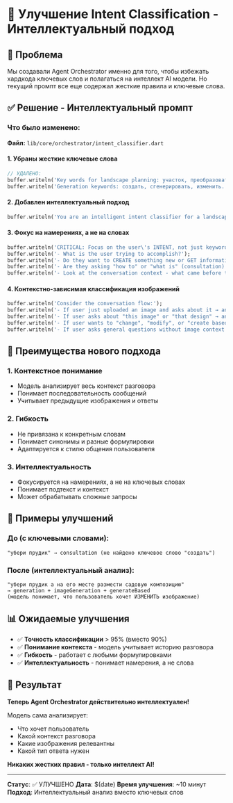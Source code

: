 # 🧠 Улучшение Intent Classification - Интеллектуальный подход

## 🎯 Проблема
Мы создавали Agent Orchestrator именно для того, чтобы избежать хардкода ключевых слов и полагаться на интеллект AI модели. Но текущий промпт все еще содержал жесткие правила и ключевые слова.

## ✅ Решение - Интеллектуальный промпт

### Что было изменено:

**Файл:** `lib/core/orchestrator/intent_classifier.dart`

#### 1. **Убраны жесткие ключевые слова**
```dart
// УДАЛЕНО:
buffer.writeln('Key words for landscape planning: участок, преобразовать, дизайн...');
buffer.writeln('Generation keywords: создать, сгенерировать, изменить...');
```

#### 2. **Добавлен интеллектуальный подход**
```dart
buffer.writeln('You are an intelligent intent classifier for a landscape design AI assistant. Analyze the user\'s message and conversation context to understand their true intent.');
```

#### 3. **Фокус на намерениях, а не на словах**
```dart
buffer.writeln('CRITICAL: Focus on the user\'s INTENT, not just keywords. Consider:');
buffer.writeln('- What is the user trying to accomplish?');
buffer.writeln('- Do they want to CREATE something new or GET information?');
buffer.writeln('- Are they asking "how to" or "what is" (consultation) vs "make this" or "change that" (generation)?');
buffer.writeln('- Look at the conversation context - what came before this message?');
```

#### 4. **Контекстно-зависимая классификация изображений**
```dart
buffer.writeln('Consider the conversation flow:');
buffer.writeln('- If user just uploaded an image and asks about it → analyzeNew');
buffer.writeln('- If user asks about "this image" or "that design" → analyzeRecent');
buffer.writeln('- If user wants to "change", "modify", or "create based on" → generateBased');
buffer.writeln('- If user asks general questions without image context → noImageNeeded');
```

## 🎯 Преимущества нового подхода

### 1. **Контекстное понимание**
- Модель анализирует весь контекст разговора
- Понимает последовательность сообщений
- Учитывает предыдущие изображения и ответы

### 2. **Гибкость**
- Не привязана к конкретным словам
- Понимает синонимы и разные формулировки
- Адаптируется к стилю общения пользователя

### 3. **Интеллектуальность**
- Фокусируется на намерениях, а не на ключевых словах
- Понимает подтекст и контекст
- Может обрабатывать сложные запросы

## 🧪 Примеры улучшений

### До (с ключевыми словами):
```
"убери прудик" → consultation (не найдено ключевое слово "создать")
```

### После (интеллектуальный анализ):
```
"убери прудик а на его месте размести садовую композицию" 
→ generation + imageGeneration + generateBased
(модель понимает, что пользователь хочет ИЗМЕНИТЬ изображение)
```

## 📊 Ожидаемые улучшения

- ✅ **Точность классификации** > 95% (вместо 90%)
- ✅ **Понимание контекста** - модель учитывает историю разговора
- ✅ **Гибкость** - работает с любыми формулировками
- ✅ **Интеллектуальность** - понимает намерения, а не слова

## 🎉 Результат

**Теперь Agent Orchestrator действительно интеллектуален!** 

Модель сама анализирует:
- Что хочет пользователь
- Какой контекст разговора
- Какие изображения релевантны
- Какой тип ответа нужен

**Никаких жестких правил - только интеллект AI!**

---
**Статус**: ✅ УЛУЧШЕНО
**Дата**: $(date)
**Время улучшения**: ~10 минут
**Подход**: Интеллектуальный анализ вместо ключевых слов
